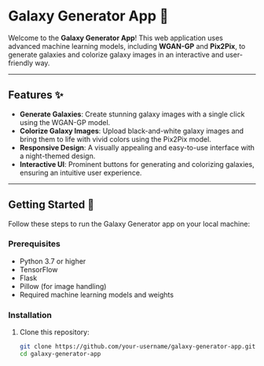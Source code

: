 # Galaxy Generator App 🌌

Welcome to the **Galaxy Generator App**! This web application uses advanced machine learning models, including **WGAN-GP** and **Pix2Pix**, to generate galaxies and colorize galaxy images in an interactive and user-friendly way.

---

## Features ✨

- **Generate Galaxies**: Create stunning galaxy images with a single click using the WGAN-GP model.
- **Colorize Galaxy Images**: Upload black-and-white galaxy images and bring them to life with vivid colors using the Pix2Pix model.
- **Responsive Design**: A visually appealing and easy-to-use interface with a night-themed design.
- **Interactive UI**: Prominent buttons for generating and colorizing galaxies, ensuring an intuitive user experience.

---

## Getting Started 🚀

Follow these steps to run the Galaxy Generator app on your local machine:

### Prerequisites
- Python 3.7 or higher
- TensorFlow
- Flask
- Pillow (for image handling)
- Required machine learning models and weights

### Installation

1. Clone this repository:
   ```bash
   git clone https://github.com/your-username/galaxy-generator-app.git
   cd galaxy-generator-app
